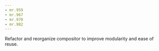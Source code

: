 ```yaml
---
- mr.959
- mr.967
- mr.970
- mr.982
---
```

Refactor and reorganize compositor to improve modularity and ease of reuse.
